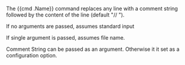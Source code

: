 The {{cmd .Name}} command replaces any line
with a comment string followed by the content of
the line (default "// ").

If no arguments are passed, assumes standard input

If single argument is passed, assumes file name.

Comment String can be passed as an argument. Otherwise
it it set as a configuration option.
